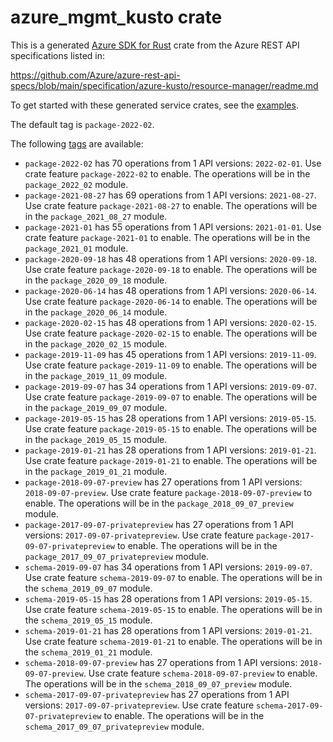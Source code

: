 # azure_mgmt_kusto crate

This is a generated [Azure SDK for Rust](https://github.com/Azure/azure-sdk-for-rust) crate from the Azure REST API specifications listed in:

https://github.com/Azure/azure-rest-api-specs/blob/main/specification/azure-kusto/resource-manager/readme.md

To get started with these generated service crates, see the [examples](https://github.com/Azure/azure-sdk-for-rust/blob/main/services/README.md#examples).

The default tag is `package-2022-02`.

The following [tags](https://github.com/Azure/azure-sdk-for-rust/blob/main/services/tags.md) are available:

- `package-2022-02` has 70 operations from 1 API versions: `2022-02-01`. Use crate feature `package-2022-02` to enable. The operations will be in the `package_2022_02` module.
- `package-2021-08-27` has 69 operations from 1 API versions: `2021-08-27`. Use crate feature `package-2021-08-27` to enable. The operations will be in the `package_2021_08_27` module.
- `package-2021-01` has 55 operations from 1 API versions: `2021-01-01`. Use crate feature `package-2021-01` to enable. The operations will be in the `package_2021_01` module.
- `package-2020-09-18` has 48 operations from 1 API versions: `2020-09-18`. Use crate feature `package-2020-09-18` to enable. The operations will be in the `package_2020_09_18` module.
- `package-2020-06-14` has 48 operations from 1 API versions: `2020-06-14`. Use crate feature `package-2020-06-14` to enable. The operations will be in the `package_2020_06_14` module.
- `package-2020-02-15` has 48 operations from 1 API versions: `2020-02-15`. Use crate feature `package-2020-02-15` to enable. The operations will be in the `package_2020_02_15` module.
- `package-2019-11-09` has 45 operations from 1 API versions: `2019-11-09`. Use crate feature `package-2019-11-09` to enable. The operations will be in the `package_2019_11_09` module.
- `package-2019-09-07` has 34 operations from 1 API versions: `2019-09-07`. Use crate feature `package-2019-09-07` to enable. The operations will be in the `package_2019_09_07` module.
- `package-2019-05-15` has 28 operations from 1 API versions: `2019-05-15`. Use crate feature `package-2019-05-15` to enable. The operations will be in the `package_2019_05_15` module.
- `package-2019-01-21` has 28 operations from 1 API versions: `2019-01-21`. Use crate feature `package-2019-01-21` to enable. The operations will be in the `package_2019_01_21` module.
- `package-2018-09-07-preview` has 27 operations from 1 API versions: `2018-09-07-preview`. Use crate feature `package-2018-09-07-preview` to enable. The operations will be in the `package_2018_09_07_preview` module.
- `package-2017-09-07-privatepreview` has 27 operations from 1 API versions: `2017-09-07-privatepreview`. Use crate feature `package-2017-09-07-privatepreview` to enable. The operations will be in the `package_2017_09_07_privatepreview` module.
- `schema-2019-09-07` has 34 operations from 1 API versions: `2019-09-07`. Use crate feature `schema-2019-09-07` to enable. The operations will be in the `schema_2019_09_07` module.
- `schema-2019-05-15` has 28 operations from 1 API versions: `2019-05-15`. Use crate feature `schema-2019-05-15` to enable. The operations will be in the `schema_2019_05_15` module.
- `schema-2019-01-21` has 28 operations from 1 API versions: `2019-01-21`. Use crate feature `schema-2019-01-21` to enable. The operations will be in the `schema_2019_01_21` module.
- `schema-2018-09-07-preview` has 27 operations from 1 API versions: `2018-09-07-preview`. Use crate feature `schema-2018-09-07-preview` to enable. The operations will be in the `schema_2018_09_07_preview` module.
- `schema-2017-09-07-privatepreview` has 27 operations from 1 API versions: `2017-09-07-privatepreview`. Use crate feature `schema-2017-09-07-privatepreview` to enable. The operations will be in the `schema_2017_09_07_privatepreview` module.